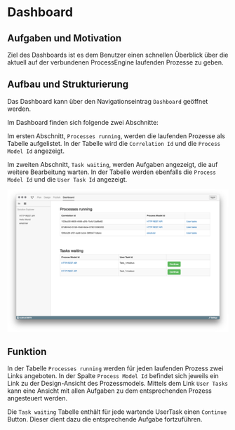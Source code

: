 # Dashboard

## Aufgaben und Motivation

Ziel des Dashboards ist es dem Benutzer einen schnellen Überblick über die
aktuell auf der verbundenen ProcessEngine laufenden Prozesse zu geben.

## Aufbau und Strukturierung

Das Dashboard kann über den Navigationseintrag `Dashboard` geöffnet werden.

Im Dashboard finden sich folgende zwei Abschnitte:

Im ersten Abschnitt, `Processes running`, werden die laufenden Prozesse als
Tabelle aufgelistet. In der Tabelle wird die `Correlation Id` und die
`Process Model Id` angezeigt.

Im zweiten Abschnitt, `Task waiting`, werden Aufgaben angezeigt, die auf
weitere Bearbeitung warten. In der Tabelle werden ebenfalls die
`Process Model Id` und die `User Task Id` angezeigt.

![Dashboard](dashboard.png)

## Funktion

In der Tabelle `Processes running` werden für jeden laufenden Prozess zwei
Links angeboten. In der Spalte `Process Model Id` befindet sich jeweils ein
Link zu der Design-Ansicht des Prozessmodels. Mittels dem Link `User Tasks`
kann eine Ansicht mit allen Aufgaben zu dem entsprechenden Prozess angesteuert
werden.

Die `Task waiting` Tabelle enthält für jede wartende UserTask einen `Continue`
Button. Dieser dient dazu die entsprechende Aufgabe fortzuführen.
